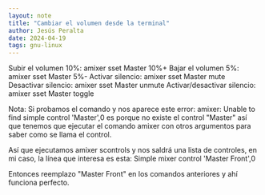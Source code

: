 ```yaml
---
layout: note
title: "Cambiar el volumen desde la terminal"
author: Jesús Peralta
date: 2024-04-19
tags: gnu-linux
---
```


Subir el volumen 10%: amixer sset Master 10%+
Bajar el volumen 5%: amixer sset Master 5%-
Activar silencio: amixer sset Master mute
Desactivar silencio: amixer sset Master unmute
Activar/desactivar silencio: amixer sset Master toggle

Nota: Si probamos el comando y nos aparece este error: amixer: Unable to find simple control 'Master',0 es porque no existe el control "Master" así que tenemos que ejecutar el comando amixer con otros argumentos para saber como se llama el control.

Así que ejecutamos amixer scontrols y nos saldrá una lista de controles, en mi caso, la línea que interesa es esta: Simple mixer control 'Master Front',0

Entonces reemplazo "Master Front" en los comandos anteriores y ahí funciona perfecto.
